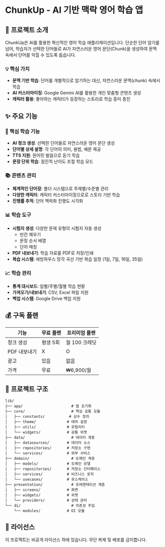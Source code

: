 # ChunkUp - AI 기반 맥락 영어 학습 앱

## 📱 프로젝트 소개

ChunkUp은 AI를 활용한 혁신적인 영어 학습 애플리케이션입니다. 단순한 단어 암기를 넘어, 학습자가 선택한 단어들로 AI가 자연스러운 영어 문단(Chunk)을 생성하여 문맥 속에서 단어를 익힐 수 있도록 돕습니다.

### 💡 핵심 가치
- **문맥 기반 학습**: 단어를 개별적으로 암기하는 대신, 자연스러운 문맥(chunk) 속에서 학습
- **AI 커스터마이징**: Google Gemini AI를 활용한 개인 맞춤형 콘텐츠 생성
- **캐릭터 활용**: 좋아하는 캐릭터가 등장하는 스토리로 학습 흥미 증진

## ✨ 주요 기능

### 🎯 핵심 학습 기능
- **AI 청크 생성**: 선택한 단어들로 자연스러운 영어 문단 생성
- **단어별 상세 설명**: 각 단어의 의미, 용법, 예문 제공
- **TTS 지원**: 원어민 발음으로 듣기 학습
- **문장 단위 학습**: 점진적 난이도 조절 학습 모드

### 📚 콘텐츠 관리
- **체계적인 단어장**: 폴더 시스템으로 주제별/수준별 관리
- **다양한 캐릭터**: 캐릭터 커스터마이징으로로 스토리 기반 학습
- **진행률 추적**: 단어 맥락화 진행도 시각화

### 📊 학습 도구
- **시험지 생성**: 다양한 문제 유형의 시험지 자동 생성
  - 빈칸 채우기
  - 문장 순서 배열
  - 단어 매칭
- **PDF 내보내기**: 학습 자료를 PDF로 저장/인쇄
- **복습 시스템**: 에빙하우스 망각 곡선 기반 복습 일정 (1일, 7일, 16일, 35일)

### 📈 학습 관리
- **통계 대시보드**: 일별/주별/월별 학습 현황
- **가져오기/내보내기**: CSV, Excel 파일 지원
- **백업 시스템**: Google Drive 백업 지원

## 💰 구독 플랜

| 기능 | 무료 플랜 | 프리미엄 플랜 |
|------|-----------|---------------|
| 청크 생성 | 평생 5회 | 월 100 크레딧 |
| PDF 내보내기 | X | O |
| 광고 | 있음 | 없음 |
| 가격 | 무료 | ₩6,900/월 |


## 📁 프로젝트 구조

```
lib/
├── app/                      # 앱 초기화
├── core/                     # 핵심 공통 모듈
│   ├── constants/           # 상수 정의
│   ├── theme/              # 테마 설정
│   ├── utils/              # 유틸리티
│   └── widgets/            # 공통 위젯
├── data/                     # 데이터 계층
│   ├── datasources/        # 데이터 소스
│   ├── repositories/       # 저장소 구현
│   └── services/           # 외부 서비스
├── domain/                   # 도메인 계층
│   ├── models/             # 도메인 모델
│   ├── repositories/       # 저장소 인터페이스
│   ├── services/           # 비즈니스 로직
│   └── usecases/           # 유스케이스
├── presentation/             # 프레젠테이션 계층
│   ├── screens/            # 화면
│   ├── widgets/            # 위젯
│   └── providers/          # 상태 관리
└── di/                       # 의존성 주입
    └── modules/            # DI 모듈
```

## 📝 라이선스

이 프로젝트는 비공개 라이선스 하에 있습니다. 무단 복제 및 배포를 금지합니다.
